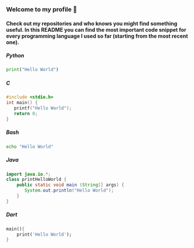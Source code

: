 ### Welcome to my profile 🤖
#### Check out my repositories and who knows you might find something useful. In this README you can find the most important code snippet for every programming language I used so far (starting from the most recent one).

##### Python
```python
print("Hello World")
```

##### C
```C
#include <stdio.h>
int main() {
   printf("Hello World");
   return 0;
}
```

##### Bash
```bash
echo "Hello World"
```

##### Java
```java
import java.io.*;
class printHelloWorld {
    public static void main (String[] args) {
       System.out.println("Hello World");
    }
}
```

##### Dart
```dart
main(){
    print('Hello World');
}
```

<!--
### Hello world 🧭 

**cgeorg08/cgeorg08** is a ✨ _special_ ✨ repository because its `README.md` (this file) appears on your GitHub profile.

Here are some ideas to get you started:

- 🔭 I’m currently working on ...
- 🌱 I’m currently learning ...
- 👯 I’m looking to collaborate on ...
- 🤔 I’m looking for help with ...
- 💬 Ask me about ...
- 📫 How to reach me: ...
- 😄 Pronouns: ...
- ⚡ Fun fact: ...
-->
